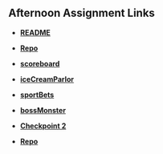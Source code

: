 ## Afternoon Assignment Links

* **[README](https://ewood-coder.github.io/boiseCodeWorks/)**
* **[Repo](https://github.com/ewood-coder/fs-journal)**

* **[scoreboard](https://ewood-coder.github.io/boiseCodeWorks/Week2/scoreboard/)**
* **[iceCreamParlor](https://ewood-coder.github.io/boiseCodeWorks/Week2/iceCreamParlor/)**
* **[sportBets](https://ewood-coder.github.io/boiseCodeWorks/Week2/sportBets)**
* **[bossMonster](https://ewood-coder.github.io/boiseCodeWorks/Week2/bossMonster)**

* **[Checkpoint 2](https://github.com/ewood-coder/<ASSIGNMENT_REPO>)**


<!-- EXTRAS -->
*	**[Repo](https://github.com/ewood-coder/<ASSIGNMENT_REPO>)**
